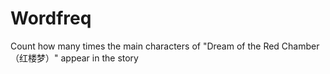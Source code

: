# Wordfreq
Count how many times the main characters of "Dream of the Red Chamber（红楼梦）" appear in the story
